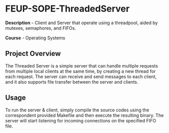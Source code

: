 # FEUP-SOPE-ThreadedServer
**Description** - Client and Server that operate using a threadpool, aided by mutexes, semaphores, and FIFOs.

**Course** - Operating Systems

## Project Overview

The Threaded Server is a simple server that can handle multiple requests from multiple local clients at the same time, by creating a new thread for each request. The server can receive and send messages to each client, and it also supports file transfer between the server and clients.


## Usage

To run the server & client, simply compile the source codes using the correspondent provided Makefile and then execute the resulting binary. The server will start listening for incoming connections on the specified FIFO file.


